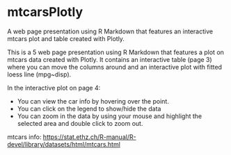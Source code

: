 # mtcarsPlotly
A web page presentation using R Markdown that features an interactive mtcars plot and table created with Plotly. 

This is a 5 web page presentation using R Markdown that features a plot on mtcars data created with Plotly. It contains an interactive table (page 3) where you can move the columns around and an interactive plot with fitted loess line (mpg~disp).

In the interactive plot on page 4:

- You can view the car info by hovering over the point.
- You can click on the legend to show/hide the data
- You can zoom in the data by using your mouse and highlight the selected area and double click to zoom out.

mtcars info: https://stat.ethz.ch/R-manual/R-devel/library/datasets/html/mtcars.html
